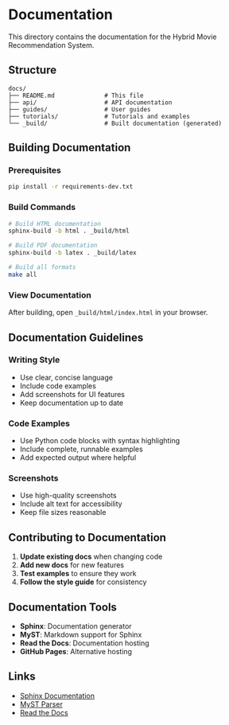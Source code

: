# Documentation

This directory contains the documentation for the Hybrid Movie Recommendation System.

## Structure

```
docs/
├── README.md              # This file
├── api/                   # API documentation
├── guides/                # User guides
├── tutorials/             # Tutorials and examples
└── _build/                # Built documentation (generated)
```

## Building Documentation

### Prerequisites
```bash
pip install -r requirements-dev.txt
```

### Build Commands
```bash
# Build HTML documentation
sphinx-build -b html . _build/html

# Build PDF documentation
sphinx-build -b latex . _build/latex

# Build all formats
make all
```

### View Documentation
After building, open `_build/html/index.html` in your browser.

## Documentation Guidelines

### Writing Style
- Use clear, concise language
- Include code examples
- Add screenshots for UI features
- Keep documentation up to date

### Code Examples
- Use Python code blocks with syntax highlighting
- Include complete, runnable examples
- Add expected output where helpful

### Screenshots
- Use high-quality screenshots
- Include alt text for accessibility
- Keep file sizes reasonable

## Contributing to Documentation

1. **Update existing docs** when changing code
2. **Add new docs** for new features
3. **Test examples** to ensure they work
4. **Follow the style guide** for consistency

## Documentation Tools

- **Sphinx**: Documentation generator
- **MyST**: Markdown support for Sphinx
- **Read the Docs**: Documentation hosting
- **GitHub Pages**: Alternative hosting

## Links

- [Sphinx Documentation](https://www.sphinx-doc.org/)
- [MyST Parser](https://myst-parser.readthedocs.io/)
- [Read the Docs](https://readthedocs.org/)
